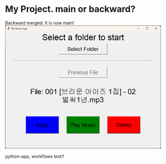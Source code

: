 # My Project. main or backward?
Backward merged. 
It is now main!
![스크린샷](screenshot.png)

python-app, workflows test!!

